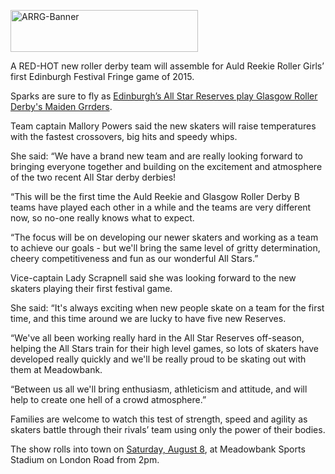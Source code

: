 <html><body><p style="text-align:left;"><a href="/2015/07/arrg-banner.jpg"><img class="alignnone size-medium wp-image-4809" src="https://scottishrollerderbyblog.com/2015/07/arrg-banner.jpg?w=300" alt="ARRG-Banner" width="300" height="67"></a></p>
A RED-HOT new roller derby team will assemble for Auld Reekie Roller Girls’ first Edinburgh Festival Fringe game of 2015.

Sparks are sure to fly as <a href="https://tickets.edfringe.com/whats-on/auld-reekie-roller-girls-presents-live-roller-derby">Edinburgh’s All Star Reserves play Glasgow Roller Derby's Maiden Grrders</a>.

Team captain Mallory Powers said the new skaters will raise temperatures with the fastest crossovers, big hits and speedy whips.

She said: “We have a brand new team and are really looking forward to bringing everyone together and building on the excitement and atmosphere of the two recent All Star derby derbies!

“This will be the first time the Auld Reekie and Glasgow Roller Derby B teams have played each other in a while and the teams are very different now, so no-one really knows what to expect.

“The focus will be on developing our newer skaters and working as a team to achieve our goals - but we'll bring the same level of gritty determination, cheery competitiveness and fun as our wonderful All Stars.”

Vice-captain Lady Scrapnell said she was looking forward to the new skaters playing their first festival game.

She said: “It's always exciting when new people skate on a team for the first time, and this time around we are lucky to have five new Reserves.

“We've all been working really hard in the All Star Reserves off-season, helping the All Stars train for their high level games, so lots of skaters have developed really quickly and we'll be really proud to be skating out with them at Meadowbank.

“Between us all we'll bring enthusiasm, athleticism and attitude, and will help to create one hell of a crowd atmosphere.”

Families are welcome to watch this test of strength, speed and agility as skaters battle through their rivals’ team using only the power of their bodies.

The show rolls into town on <a href="https://tickets.edfringe.com/whats-on/auld-reekie-roller-girls-presents-live-roller-derby">Saturday, August 8</a>, at Meadowbank Sports Stadium on London Road from 2pm.</body></html>
